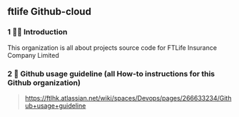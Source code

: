 ## ftlife Github-cloud

### 1 🙋‍♀️ Introduction
This organization is all about projects source code for FTLife Insurance Company Limited

### 2 🌈 Github usage guideline (all How-to instructions for this Github organization)
> https://ftlhk.atlassian.net/wiki/spaces/Devops/pages/266633234/Github+usage+guideline
<!--

**Here are some ideas to get you started:**

🙋‍♀️ A short introduction - what is your organization all about?
🌈 Contribution guidelines - how can the community get involved?
👩‍💻 Useful resources - where can the community find your docs? Is there anything else the community should know?
🍿 Fun facts - what does your team eat for breakfast?
🧙 Remember, you can do mighty things with the power of [Markdown](https://docs.github.com/github/writing-on-github/getting-started-with-writing-and-formatting-on-github/basic-writing-and-formatting-syntax)
-->
